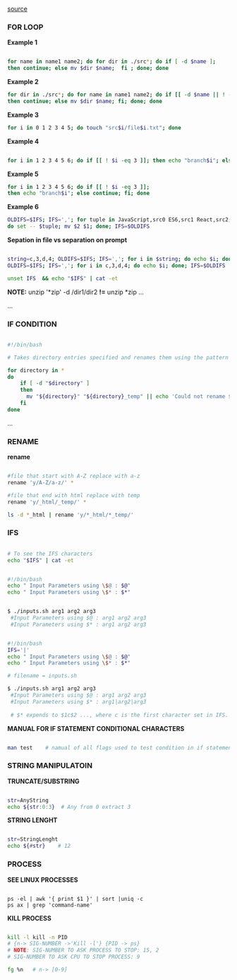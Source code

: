 [source](https://acloudguru.com/blog/engineering/conditions-in-bash-scripting-if-statements)

### FOR LOOP

__Example 1__

```bash

for name in name1 name2; do for dir in ./src*; do if [ -d $name ]; 
then continue; else mv $dir $name;  fi ; done; done

```

__Example 2__

```bash
for dir in ./src*; do for name in name1 name2; do if [[ -d $name || ! -d $dir ]]; 
then continue; else mv $dir $name; fi; done; done

```

__Example 3__

```bash
for i in 0 1 2 3 4 5; do touch "src$i/file$i.txt"; done 
```

__Example 4__

```bash

for i in 1 2 3 4 5 6; do if [[ ! $i -eq 3 ]]; then echo "branch$i"; else break; fi; done

```

__Example 5__

```bash
for i in 1 2 3 4 5 6; do if [[ ! $i -eq 3 ]]; 
then echo "branch$i"; else continue; fi; done

```

__Example 6__

```bash
OLDIFS=$IFS; IFS=','; for tuple in JavaScript,src0 ES6,src1 React,src2; 
do set -- $tuple; mv $2 $1; done; IFS=$OLDIFS

```
**Sepation in file vs separation on prompt**

```bash

string=c,3,d,4; OLDIFS=$IFS; IFS=','; for i in $string; do echo $i; done; IFS=$OLDIFS
OLDIFS=$IFS; IFS=','; for i in c,3,d,4; do echo $i; done; IFS=$OLDIFS

unset IFS  && echo "$IFS" | cat -et

```

**NOTE:** unzip '*zip' -d /dir1/dir2 **!=** unzip *zip ...

...

### IF CONDITION

```bash

#!/bin/bash

# Takes directory entries specified and renames them using the pattern provided.

for directory in *
do
    if [ -d "$directory" ]
    then
      mv "${directory}" "${directory}_temp" || echo 'Could not rename ${directory}'
    fi
done

```

...

### RENAME

__rename <expression> <directory>__
```bash

#file that start with A-Z replace with a-z
rename 'y/A-Z/a-z/' *		

#file that end with html replace with temp
rename 'y/_html/_temp/' *

ls -d *_html | rename 'y/*_html/*_temp/'

```


### IFS

```bash

# To see the IFS characters
echo "$IFS" | cat -et 

```

```bash

#!/bin/bash
echo " Input Parameters using \$@ : $@"
echo " Input Parameters using \$* : $*"


$ ./inputs.sh arg1 arg2 arg3
 #Input Parameters using $@ : arg1 arg2 arg3
 #Input Parameters using $* : arg1 arg2 arg3

```

```bash

#!/bin/bash
IFS='|'
echo " Input Parameters using \$@ : $@"
echo " Input Parameters using \$* : $*"

# filename = inputs.sh

$ ./inputs.sh arg1 arg2 arg3
 #Input Parameters using $@ : arg1 arg2 arg3
 #Input Parameters using $* : arg1|arg2|arg3
 
 # $* expends to $1c$2 ..., where c is the first character set in IFS.

```

**MANUAL FOR IF STATEMENT CONDITIONAL CHARACTERS**

```bash

man test	# namual of all flags used to test condition in if statement.

```


### STRING MANIPULATOIN

__TRUNCATE/SUBSTRING__

```bash

str=AnyString
echo ${str:0:3}  # Any from 0 extract 3

```

__STRING LENGHT__

```bash

str=StringLenght
echo ${#str}	# 12

```


### PROCESS

__SEE LINUX PROCESSES__

```shell

ps -el | awk '{ print $1 }' | sort |uniq -c
ps ax | grep 'command-name'

```

__KILL PROCESS__

```bash

kill -l kill -n PID  
# {n-> SIG-NUMBER ->'Kill -l'} {PID -> ps}
# NOTE: SIG-NUMBER TO ASK PROCESS TO STOP: 15, 2
# SIG-NUMBER TO ASK CPU TO STOP PROCESS: 9

fg %n	# n-> [0-9]

```



